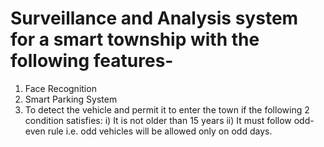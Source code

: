 # Surveillance and Analysis system for a smart township with the following features-
1) Face Recognition
2) Smart Parking System
3) To detect the vehicle and permit it to enter the town if the following 2 condition satisfies:
i) It is not older than 15 years
ii) It must follow odd-even rule i.e. odd vehicles will be allowed only on odd days.
